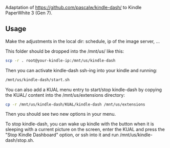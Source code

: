 
Adaptation of https://github.com/pascalw/kindle-dash/ to Kindle PaperWhite 3 (Gen 7).

## Usage
Make the adjustments in the local dir: schedule, ip of the image server, ...

This folder should be dropped into the /mnt/us/ like this:

``` sh
scp -r . root@your-kindle-ip:/mnt/us/kindle-dash
```

Then you can activate kindle-dash ssh-ing into your kindle and running:

``` sh
/mnt/us/kindle-dash/start.sh
```

You can also add a KUAL menu entry to start/stop kindle-dash by copying the KUAL/ content into the /mnt/us/extensions directory:

``` sh
cp -r /mnt/us/kindle-dash/KUAL/kindle-dash /mnt/us/extensions
```

Then you should see two new options in your menu.

To stop kindle-dash, you can wake up kindle with the button when it is sleeping with a current picture on the screen, enter the KUAL and press the "Stop Kindle Dashboard" option, or ssh into it and run /mnt/us/kindle-dash/stop.sh.

